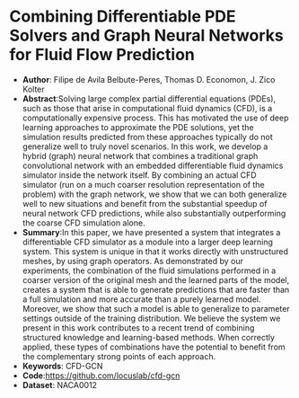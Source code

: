 # Combining Differentiable PDE Solvers and Graph Neural Networks for Fluid Flow Prediction
* **Author**: Filipe de Avila Belbute-Peres, Thomas D. Economon, J. Zico Kolter
* **Abstract**:Solving large complex partial differential equations (PDEs), such as those that arise in computational fluid dynamics (CFD), is a computationally expensive process. This has motivated the use of deep learning approaches to approximate the PDE solutions, yet the simulation results predicted from these approaches typically do not generalize well to truly novel scenarios. In this work, we develop a hybrid (graph) neural network that combines a traditional graph convolutional network with an embedded differentiable fluid dynamics simulator inside the network itself. By combining an actual CFD simulator (run on a much coarser resolution representation of the problem) with the graph network, we show that we can both generalize well to new situations and benefit from the substantial speedup of neural network CFD predictions, while also substantially outperforming the coarse CFD simulation alone.
* **Summary**:In this paper, we have presented a system that integrates a differentiable CFD simulator as a module into a larger deep learning system. This system is unique in that it works directly with unstructured meshes, by using graph operators. As demonstrated by our experiments, the combination of the fluid simulations performed in a coarser version of the original mesh and the learned parts of the model, creates a system that is able to generate predictions that are faster than a full simulation and more accurate than a purely learned model. Moreover, we show that such a model is able to generalize to parameter settings outside of the training distribution. We believe the system we present in this work contributes to a recent trend of combining structured knowledge and learning-based methods. When correctly applied, these types of combinations have the potential to benefit from the complementary strong points of each approach.
* **Keywords**: CFD-GCN
* **Code**:https://github.com/locuslab/cfd-gcn
* **Dataset**: NACA0012